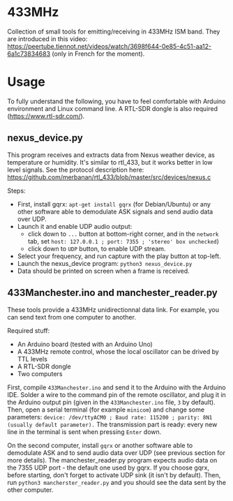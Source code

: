 # 433MHz
Collection of small tools for emitting/receiving in 433MHz ISM band. They are introduced in this video: https://peertube.tiennot.net/videos/watch/3698f644-0e85-4c51-aa12-6a1c73834683 (only in French for the moment).

# Usage
To fully understand the following, you have to feel comfortable with Arduino environment and Linux command line. A RTL-SDR dongle is also required (https://www.rtl-sdr.com/).

## nexus_device.py
This program receives and extracts data from Nexus weather device, as temperature or humidity. It's similar to rtl_433, but it works better in low level signals. See the protocol description here: https://github.com/merbanan/rtl_433/blob/master/src/devices/nexus.c

Steps:
  - First, install gqrx: `apt-get install gqrx` (for Debian/Ubuntu) or any other software able to demodulate ASK signals and send audio data over UDP.
  - Launch it and enable UDP audio output:
    - click down to `...` button at bottom-right corner, and in the `network` tab, set `host: 127.0.0.1 ; port: 7355 ; 'stereo' box unchecked`)
    - click down to `UDP` button, to enable UDP stream.
  - Select your frequency, and run capture with the play button at top-left.
  - Launch the nexus_device program: `python3 nexus_device.py`
  - Data should be printed on screen when a frame is received.

## 433Manchester.ino and manchester_reader.py
These tools provide a 433MHz unidirectionnal data link. For example, you can send text from one computer to another.

Required stuff:
  - An Arduino board (tested with an Arduino Uno)
  - A 433MHz remote control, whose the local oscillator can be drived by TTL levels
  - A RTL-SDR dongle
  - Two computers

First, compile `433Manchester.ino` and send it to the Arduino with the Arduino IDE. Solder a wire to the command pin of the remote oscillator, and plug it in the Arduino output pin (given in the `433Manchester.ino` file, `3` by default). Then, open a serial terminal (for example `minicom`) and change some parameters: `device: /dev/ttyACM0 ; Baud rate: 115200 ; parity: 8N1 (usually default parameter).` The transmission part is ready: every new line in the terminal is sent when pressing `Enter` down.

On the second computer, install `gqrx` or another software able to demodulate ASK and to send audio data over UDP (see previous section for more details). The manchester_reader.py program expects audio data on the 7355 UDP port - the default one used by gqrx. If you choose gqrx, before starting, don't forget to activate UDP sink (it isn't by default). Then, run `python3 mancherster_reader.py` and you should see the data sent by the other computer.
